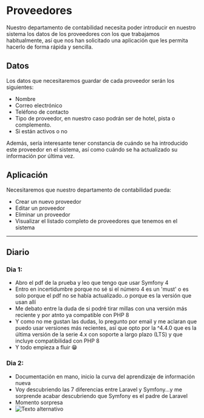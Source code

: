 # Proveedores

Nuestro departamento de contabilidad necesita poder introducir en nuestro sistema los datos de los proveedores con los que trabajamos habitualmente, así que nos han solicitado una aplicación que les permita hacerlo de forma rápida y sencilla.

## Datos

Los datos que necesitaremos guardar de cada proveedor serán los siguientes:

- Nombre
- Correo electrónico
- Teléfono de contacto
- Tipo de proveedor, en nuestro caso podrán ser de hotel, pista o complemento.
- Si están activos o no

Además, sería interesante tener constancia de cuándo se ha introducido este proveedor en el sistema, así como cuándo se ha actualizado su información por última vez.

## Aplicación

Necesitaremos que nuestro departamento de contabilidad pueda:

- Crear un nuevo proveedor
- Editar un proveedor
- Eliminar un proveedor
- Visualizar el listado completo de proveedores que tenemos en el sistema

<hr>

## Diario

### Dia 1:
- Abro el pdf de la prueba y leo que tengo que usar Symfony 4
- Entro en incertidumbre porque no sé si el número 4 es un 'must' o es solo porque el pdf no se había actualizado..o porque es la versión que usan allí
- Me debato entre la duda de si podré tirar millas con una versión más reciente y por atnto ya compatible con PHP 8
- Y como no me gustan las dudas, lo pregunto por email y me aclaran que puedo usar versiones más recientes, así que opto por la ^4.4.0 que es la última versión de la serie 4.x con soporte a largo plazo (LTS) y que incluye compatibilidad con PHP 8
- Y todo empieza a fluir 😁
### Dia 2:
- Documentación en mano, inicio la curva del aprendizaje de información nueva
- Voy descubriendo las 7 diferencias entre Laravel y Symfony...y me sorprende acabar descubriendo que Symfony es el padre de Laravel
- Momento sorpresa
- ![Texto alternativo](https://www.istockphoto.com/es/foto/vader-darth-gm497383972-79082321)

